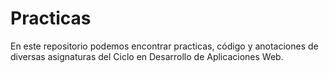 # Practicas
En este repositorio podemos encontrar practicas, código y anotaciones de diversas asignaturas del Ciclo en Desarrollo de Aplicaciones Web.
